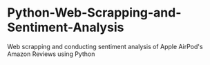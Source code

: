 # Python-Web-Scrapping-and-Sentiment-Analysis
Web scrapping and conducting sentiment analysis  of Apple AirPod's Amazon Reviews using Python
